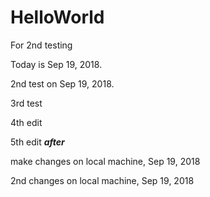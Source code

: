 # HelloWorld
For 2nd testing

Today is Sep 19, 2018. 

2nd test on Sep 19, 2018.

3rd test


4th edit


5th edit ***after***



make changes on local machine, Sep 19, 2018

2nd changes on local machine, Sep 19, 2018
